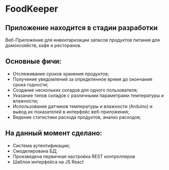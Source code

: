 # FoodKeeper
## Приложение находится в стадии разработки
Веб-Приложение для инвентаризации запасов продуктов питания для домохозяйств, кафе и ресторанов.

## Основные фичи:
- Отслеживание сроков хранения продуктов; 
- Получение уведомлений за определенное время до окончания срока годности;
- Создание нескольких складов для одного пользователя;
- Указание типов складов с различными параметрами температуры и влажности;
- Использование датчиков температуры и влажности (Arduino) и вывод их показателей в интерфейс веб-приложения;
- Ведение статистики расхода продуктов, анализ расходов;

## На данный момент сделано:
- Система аутентификации;
- Смоделирована БД;
- Произведена первичная настройка REST контроллеров
- Шаблон интерфейса на JS React


